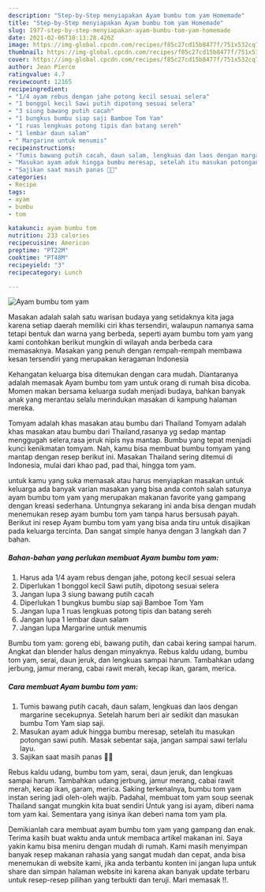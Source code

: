 ```yaml
---
description: "Step-by-Step menyiapakan Ayam bumbu tom yam Homemade"
title: "Step-by-Step menyiapakan Ayam bumbu tom yam Homemade"
slug: 1977-step-by-step-menyiapakan-ayam-bumbu-tom-yam-homemade
date: 2021-02-06T10:13:28.426Z
image: https://img-global.cpcdn.com/recipes/f85c27cd15b8477f/751x532cq70/ayam-bumbu-tom-yam-foto-resep-utama.jpg
thumbnail: https://img-global.cpcdn.com/recipes/f85c27cd15b8477f/751x532cq70/ayam-bumbu-tom-yam-foto-resep-utama.jpg
cover: https://img-global.cpcdn.com/recipes/f85c27cd15b8477f/751x532cq70/ayam-bumbu-tom-yam-foto-resep-utama.jpg
author: Jean Pierce
ratingvalue: 4.7
reviewcount: 12165
recipeingredient:
- "1/4 ayam rebus dengan jahe potong kecil sesuai selera"
- "1 bonggol kecil Sawi putih dipotong sesuai selera"
- "3 siung bawang putih cacah"
- "1 bungkus bumbu siap saji Bamboe Tom Yam"
- "1 ruas lengkuas potong tipis dan batang sereh"
- "1 lembar daun salam"
- " Margarine untuk menumis"
recipeinstructions:
- "Tumis bawang putih cacah, daun salam, lengkuas dan laos dengan margarine secekupnya. Setelah harum beri air sedikit dan masukan bumbu Tom Yam siap saji."
- "Masukan ayam aduk hingga bumbu meresap, setelah itu masukan potongan sawi putih. Masak sebentar saja, jangan sampai sawi terlalu layu."
- "Sajikan saat masih panas 👍🏻"
categories:
- Recipe
tags:
- ayam
- bumbu
- tom

katakunci: ayam bumbu tom 
nutrition: 233 calories
recipecuisine: American
preptime: "PT22M"
cooktime: "PT48M"
recipeyield: "3"
recipecategory: Lunch

---
```



![Ayam bumbu tom yam](https://img-global.cpcdn.com/recipes/f85c27cd15b8477f/751x532cq70/ayam-bumbu-tom-yam-foto-resep-utama.jpg)

Masakan adalah salah satu warisan budaya yang setidaknya kita jaga karena setiap daerah memiliki ciri khas tersendiri, walaupun namanya sama tetapi bentuk dan warna yang berbeda, seperti ayam bumbu tom yam yang kami contohkan berikut mungkin di wilayah anda berbeda cara memasaknya. Masakan yang penuh dengan rempah-rempah membawa kesan tersendiri yang merupakan keragaman Indonesia

Kehangatan keluarga bisa ditemukan dengan cara mudah. Diantaranya adalah memasak Ayam bumbu tom yam untuk orang di rumah bisa dicoba. Momen makan bersama keluarga sudah menjadi budaya, bahkan banyak anak yang merantau selalu merindukan masakan di kampung halaman mereka.

Tomyam adalah khas masakan atau bumbu dari Thailand Tomyam adalah khas masakan atau bumbu dari Thailand,rasanya yg sedap mantap menggugah selera,rasa jeruk nipis nya mantap. Bumbu yang tepat menjadi kunci kenikmatan tomyam. Nah, kamu bisa membuat bumbu tomyam yang mantap dengan resep berikut ini. Masakan Thailand sering ditemui di Indonesia, mulai dari khao pad, pad thai, hingga tom yam.

untuk kamu yang suka memasak atau harus menyiapkan masakan untuk keluarga ada banyak varian masakan yang bisa anda contoh salah satunya ayam bumbu tom yam yang merupakan makanan favorite yang gampang dengan kreasi sederhana. Untungnya sekarang ini anda bisa dengan mudah menemukan resep ayam bumbu tom yam tanpa harus bersusah payah.
Berikut ini resep Ayam bumbu tom yam yang bisa anda tiru untuk disajikan pada keluarga tercinta. Dan sangat simple hanya dengan 3 langkah dan 7 bahan.


<!--inarticleads1-->

##### Bahan-bahan yang perlukan membuat Ayam bumbu tom yam:

1. Harus ada 1/4 ayam rebus dengan jahe, potong kecil sesuai selera
1. Diperlukan 1 bonggol kecil Sawi putih, dipotong sesuai selera
1. Jangan lupa 3 siung bawang putih cacah
1. Diperlukan 1 bungkus bumbu siap saji Bamboe Tom Yam
1. Jangan lupa 1 ruas lengkuas potong tipis dan batang sereh
1. Jangan lupa 1 lembar daun salam
1. Jangan lupa  Margarine untuk menumis


Bumbu tom yam: goreng ebi, bawang putih, dan cabai kering sampai harum. Angkat dan blender halus dengan minyaknya. Rebus kaldu udang, bumbu tom yam, serai, daun jeruk, dan lengkuas sampai harum. Tambahkan udang jerbung, jamur merang, cabai rawit merah, kecap ikan, garam, merica. 

<!--inarticleads2-->

##### Cara membuat  Ayam bumbu tom yam:

1. Tumis bawang putih cacah, daun salam, lengkuas dan laos dengan margarine secekupnya. Setelah harum beri air sedikit dan masukan bumbu Tom Yam siap saji.
1. Masukan ayam aduk hingga bumbu meresap, setelah itu masukan potongan sawi putih. Masak sebentar saja, jangan sampai sawi terlalu layu.
1. Sajikan saat masih panas 👍🏻


Rebus kaldu udang, bumbu tom yam, serai, daun jeruk, dan lengkuas sampai harum. Tambahkan udang jerbung, jamur merang, cabai rawit merah, kecap ikan, garam, merica. Saking terkenalnya, bumbu tom yam instan sering jadi oleh-oleh wajib. Padahal, membuat tom yam soup seenak Thailand sangat mungkin kita buat sendiri Untuk yang isi ayam, diberi nama tom yam kai. Sementara yang isinya ikan deberi nama tom yam pla. 

Demikianlah cara membuat ayam bumbu tom yam yang gampang dan enak. Terima kasih buat waktu anda untuk membaca artikel makanan ini. Saya yakin kamu bisa meniru dengan mudah di rumah. Kami masih menyimpan banyak resep makanan rahasia yang sangat mudah dan cepat, anda bisa menemukan di website kami, jika anda terbantu konten ini jangan lupa untuk share dan simpan halaman website ini karena akan banyak update terbaru untuk resep-resep pilihan yang terbukti dan teruji. Mari memasak !!. 
